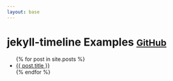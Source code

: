 ```yaml
---
layout: base
---
```


# jekyll-timeline Examples <small>[GitHub](https://github.com/SimplGy/jekyll-timeline)</small>



<ul>
  {% for post in site.posts %}
    <li class="post summary">
      <a href="{{ post.url }}">{{ post.title }}</a>
    </li>
  {% endfor %}
</ul>
